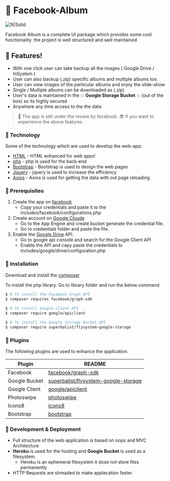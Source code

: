 # :beginner: Facebook-Album

![N|Solid](https://scrutinizer-ci.com/g/dishitpala/Facebook-Album/badges/quality-score.png?b=master)

Facebook Album is a complete UI package which provides some cool functionality. the project is well structured and well maintained 


## :rocket: Features!

  - With one click user can take backup all the images ( Google Drive / InSystem )
  - User can also backup (.zip) specific albums and multiple albums too.
  - User can view images of the particular albums and enjoy the slide-show
  - Single / Multiple albums can be downloaded as (.zip)
  - User's data is maintained in the :boom: **Google Storage Bucket** :boom: (out of the box) so its 		highly secured
  - Anywhere any time access to the the data
  

> :triumph: The app is still under the review by facebook.
> :sunglasses: if you want to experience the above features


### :ski: Technology 

Some of the technology which are used to develop the web-app:

* [HTML]() - HTML enhanced for web apps!
* [php]() - php is used for the back-end 
* [Bootstrap]() - Bootstrap is used to design the web pages
* [Jquery]() - jquery is used to increase the efficiency
* [Axios]() - Axios is used for getting the data with out page reloading


### :seedling: Prerequisites

1. Create the app on [facebook]()
	* Copy your credentials and paste it to the includes/facebook/configurations.php 
2. Create account on [Google Cloude]()
	* Go to the App Engine and create bucket generate the credential file.
	* Go to credentials folder and paste the file.
3. Enable the [Google Drive]() API.
	* Go to google api console and search for the Google Client API
	* Enable the API and capy paste the credentials to includes/google/drive/configuration.php

### :rowboat: Installation

Download and install the [composer]() 

To install the php library. Go to library folder and run the below command

```sh
$ # To install the Facebook Graph API
$ composer requires facebook/graph-sdk
 
$ # To install Google Client API
$ composer require google/apiclient

$ # To install the Google Storage Bucket API
$ composer require superbalist/flysystem-google-storage
```





### :mountain_cableway: Plugins

The following plugins are used to enhance the application.

| Plugin | README |
| ------ | ------ |
| Facebook | [facebook/graph-sdk](https://github.com/facebook/php-graph-sdk) |
| Google Bucket | [superbalist/flysystem-google-storage](https://github.com/Superbalist/flysystem-google-cloud-storage) |
| Google Client | [google/apiclient](https://github.com/google/google-api-php-client)|
| Photoswipe | [photoswipe](https://github.com/dimsemenov/PhotoSwipe) |
| Icons8 | [icons8](https://icons8.com/icon/new-icons/color) |
| Bootstrap | [bootstrap](https://getbootstrap.com/) |


### :dart: Development & Deployment
* Full structure of the web application is based on oops and MVC Architecture
* **Heroku** is used for the hosting and **Google Bucket** is used as a filesystem.
	* Heroku is an ephemeral filesystem it dose not store files permanently
* HTTP Requests are shreaded to make applecation faster.



